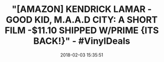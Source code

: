 ---
title: >-
  "[AMAZON] KENDRICK LAMAR - GOOD KID, M.A.A.D CITY: A SHORT FILM -$11.10
  SHIPPED W/PRIME {ITS BACK!}" - #VinylDeals
name: 'Good Kid, m.A.A.d City: A Short Film'
date: '2018-02-03 15:35:51'
buy_now: >-
  https://www.amazon.com/Good-Kid-m-d-City/dp/B009F1ZYO2?SubscriptionId=AKIAIA5RBQIWQVTCUEUQ&tag=coldcutdeals-20&linkCode=xm2&camp=2025&creative=165953&creativeASIN=B009F1ZYO2
description_markdown: |+
  Good Kid, m.A.A.d City: A Short Film

    - LABEL POLYDOR

    - VINYL RECORDS - 2-LP - SEALED

    - TRACK LISTING

    - LP1

    - 1. Sherane a.k.a Master SplinterCOs Daughter

    - 2. Bitch, DonCOt Kill My Vibe

    - 3. Backseat Freestyle

    - 4. The Art of Peer Pressure

    - 5. Money Trees - Kendrick Lamar, Jay Rock

    - 6. Poetic Justice - Kendrick Lamar, Drake

    - 7. good kid

    - 8. m.A.A.d city - Kendrick Lamar, MC Eiht

    - LP2

    - 1. Swimming Pools (Drank)

    - 2. Sing About Me, I'm Dying Of Thirst

    - 3. Real - Kendrick Lamar, Anna Wise

    - 4. Compton - Kendrick Lamar, Dr. Dre

    - 5. The Recipe - Kendrick Lamar, Dr. Dre

    - 6. Black Boy Fly

    - 7. Now Or Never - Kendrick Lamar, Mary J. Blige

tweet_id_str: '959812686300221441'
price: ''
you_save: ''
asin: B009F1ZYO2
image: 'https://images-na.ssl-images-amazon.com/images/I/51aipzmsyXL.jpg'

---